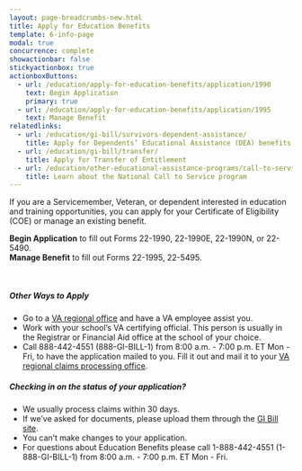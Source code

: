 ```yaml
---
layout: page-breadcrumbs-new.html
title: Apply for Education Benefits
template: 6-info-page
modal: true
concurrence: complete
showactionbar: false
stickyactionbox: true
actionboxButtons:
  - url: /education/apply-for-education-benefits/application/1990
    text: Begin Application
    primary: true
  - url: /education/apply-for-education-benefits/application/1995
    text: Manage Benefit
relatedlinks:
  - url: /education/gi-bill/survivors-dependent-assistance/
    title: Apply for Dependents’ Educational Assistance (DEA) benefits
  - url: /education/gi-bill/transfer/
    title: Apply for Transfer of Entitlement
  - url: /education/other-educational-assistance-programs/call-to-service/
    title: Learn about the National Call to Service program
---
```


If you are a Servicemember, Veteran, or dependent interested in education and training opportunities, you can apply for your Certificate of Eligibility (COE) or manage an existing benefit.

__Begin Application__ to fill out Forms 22-1990, 22-1990E, 22-1990N, or 22-5490.  
__Manage Benefit__ to fill out Forms 22-1995, 22-5495.

<br>

##### Other Ways to Apply

- Go to a [VA regional office](/facilities) and have a VA employee assist you.
- Work with your school’s VA certifying official. This person is usually in the Registrar or Financial Aid office at the school of your choice.
- Call 888-442-4551 (888-GI-BILL-1) from 8:00 a.m. - 7:00 p.m. ET Mon - Fri, to have the application mailed to you. Fill it out and mail it to your [VA regional claims processing office](http://www.benefits.va.gov/gibill/regional_processing.asp).

<div class="feature usa-content" markdown="1">

##### Checking in on the status of your application?

- We usually process claims within 30 days.
- If we’ve asked for documents, please upload them through the [GI Bill site](https://gibill.custhelp.com/app/home).
- You can’t make changes to your application.
- For questions about Education Benefits please call 1-888-442-4551 (1-888-GI-BILL-1) from 8:00 a.m. - 7:00 p.m. ET Mon - Fri.

</div>

<br/>
